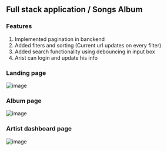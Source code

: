 ## Full stack application / Songs Album

### Features
1. Implemented pagination in banckend
2. Added fiters and sorting (Current url updates on every filter)
3. Added search functionality using debouncing in input box
4. Arist can login and update his info

### Landing page
![image](https://user-images.githubusercontent.com/76626095/150294484-8b22a647-e4ff-45a1-ad09-ffdd7358a0a1.png)

### Album page
![image](https://user-images.githubusercontent.com/76626095/150294702-8648dbdb-5d9b-461a-ba30-7a5764187692.png)

### Artist dashboard page
![image](https://user-images.githubusercontent.com/76626095/150295268-878678f1-93a7-42c2-907c-ed104ee5dde3.png)
